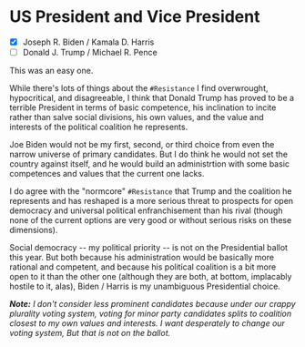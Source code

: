 # US President and Vice President

- [x] Joseph R. Biden / Kamala D. Harris
- [ ] Donald J. Trump / Michael R. Pence

This was an easy one.

While there's lots of things about the `#Resistance` I find overwrought,
hypocritical, and disagreeable, I think that Donald Trump has proved to be
a terrible President in terms of basic competence, his inclination to incite
rather than salve social divisions, his own values, and the value and interests
of the political coalition he represents.

Joe Biden would not be my first, second, or third choice from even the narrow universe
of primary candidates. But I do think he would not set the country against itself, and he
would build an administrtion with some basic competences and values that the current
one lacks.

I do agree with the "normcore" `#Resistance` that Trump and the coalition
he represents and has reshaped is a more serious threat to prospects for open democracy
and universal political enfranchisement than his rival (though none of the current
options are very good or without serious risks on these dimensions).

Social democracy -- my political priority -- is not on the Presidential ballot
this year. But both because his administration would be basically more rational
and competent, and because his political coalition is a bit more open to it
than the other one (although they are both, at bottom, implacably hostile to it, alas),
Biden / Harris is my unambiguous Presidential choice.

_**Note:** I don't consider less prominent candidates because under our crappy
plurality voting system, voting for minor party candidates splits to coalition closest
to my own values and interests. I want desperately to change our voting system,
But that is not on the ballot._